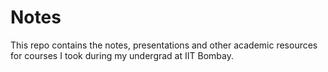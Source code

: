 # Notes
This repo contains the notes, presentations and other academic resources for courses I took during my undergrad at IIT Bombay.

